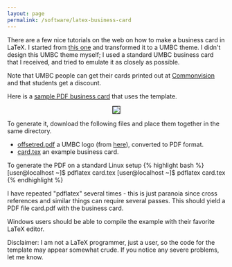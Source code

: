 ```yaml
---
layout: page
permalink: /software/latex-business-card
---
```


There are a few nice tutorials on the web on how to make a business card
in LaTeX. I started from
[this one](http://blog.widmann.org.uk/2009/05/27/1297)
and transformed it to a UMBC theme. I didn't design this UMBC theme myself;
I used a standard UMBC business card that I received, and tried to emulate it
as closely as possible.

Note that UMBC people can get their cards printed out at
[Commonvision](http://commonvision.umbc.edu)
and that students get a discount.

Here is a [sample PDF business card](https://drive.google.com/uc?export=view&id=0B-2GT91ukpxVMHFBa25TR3I0aHM) that uses the template.

<center>
<p/><a href="https://drive.google.com/uc?export=view&id=0B-2GT91ukpxVMHFBa25TR3I0aHM">
<img src="https://drive.google.com/uc?export=view&id=0B-2GT91ukpxVUkxjaElMbVZZTzA" style="border: 1px solid black; float: none"/>
</a>
</center>

To generate it, download the following files and place them together in the same
directory.

* [offsetred.pdf](https://drive.google.com/uc?export=view&id=0B-2GT91ukpxVWmJpdFN5QkZ4MG8) a UMBC logo
(from [here](http://www.umbc.edu/umbcstyle/wordmarks.html)),
converted to PDF format.
* [card.tex](https://drive.google.com/uc?export=view&id=0B-2GT91ukpxVeVZsWFRlaFpydU0) an example business card.

To generate the PDF on a standard Linux setup
{% highlight bash %}
[user@localhost ~]$ pdflatex card.tex
[user@localhost ~]$ pdflatex card.tex
{% endhighlight %}

I have repeated "pdflatex" several times - this is just paranoia since cross
references and similar things can require several passes. This should yield
a PDF file card.pdf with the business card.

Windows users should be able to compile the example with their favorite
LaTeX editor.

Disclaimer: I am not a LaTeX programmer, just a user, so the code for the template
may appear somewhat crude. If you notice any severe problems, let me know.
